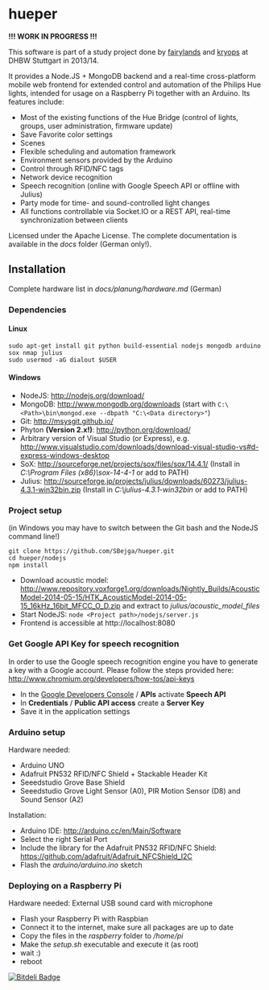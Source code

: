hueper
======

**!!! WORK IN PROGRESS !!!**

This software is part of a study project done by [fairylands](https://github.com/fairylands) and [kryops](https://github.com/kryops) at DHBW Stuttgart in 2013/14.

It provides a Node.JS + MongoDB backend and a real-time cross-platform mobile web frontend for extended control and automation of the Philips Hue lights, intended for usage on a Raspberry Pi together with an Arduino. Its features include:

-   Most of the existing functions of the Hue Bridge (control of lights, groups, user administration, firmware update)
-   Save Favorite color settings
-   Scenes
-   Flexible scheduling and automation framework
-   Environment sensors provided by the Arduino
-   Control through RFID/NFC tags
-   Network device recognition
-   Speech recognition (online with Google Speech API or offline with Julius)
-   Party mode for time- and sound-controlled light changes
-   All functions controllable via Socket.IO or a REST API, real-time synchronization between clients

Licensed under the Apache License. The complete documentation is available in the *docs* folder (German only!).


## Installation

Complete hardware list in *docs/planung/hardware.md* (German)

### Dependencies

#### Linux

    sudo apt-get install git python build-essential nodejs mongodb arduino sox nmap julius
    sudo usermod -aG dialout $USER

#### Windows

-   NodeJS: http://nodejs.org/download/
-   MongoDB: http://www.mongodb.org/downloads (start with `C:\<Path>\bin\mongod.exe --dbpath "C:\<Data directory>"`)
-   Git: http://msysgit.github.io/
-   Phyton **(Version 2.x!)**: http://python.org/download/
-   Arbitrary version of Visual Studio (or Express), e.g. http://www.visualstudio.com/downloads/download-visual-studio-vs#d-express-windows-desktop
-   SoX: http://sourceforge.net/projects/sox/files/sox/14.4.1/ (Install in *C:\Program Files (x86)\sox-14-4-1* or add to PATH)
-   Julius: http://sourceforge.jp/projects/julius/downloads/60273/julius-4.3.1-win32bin.zip (Install in *C:\julius-4.3.1-win32bin* or add to PATH)

### Project setup

(in Windows you may have to switch between the Git bash and the NodeJS command line!)

    git clone https://github.com/SBejga/hueper.git
    cd hueper/nodejs
    npm install

-   Download acoustic model: http://www.repository.voxforge1.org/downloads/Nightly_Builds/AcousticModel-2014-05-15/HTK_AcousticModel-2014-05-15_16kHz_16bit_MFCC_O_D.zip and extract to *julius/acoustic_model_files*
-   Start NodeJS: `node <Project path>/nodejs/server.js`
-   Frontend is accessible at http://localhost:8080

### Get Google API Key for speech recognition

In order to use the Google speech recognition engine you have to generate a key with a Google account. Please follow the steps provided here: http://www.chromium.org/developers/how-tos/api-keys

-   In the [Google Developers Console](https://cloud.google.com/console) / **APIs** activate **Speech API**
-   In **Credentials** / **Public API access** create a **Server Key**
-   Save it in the application settings

### Arduino setup

Hardware needed:

-   Arduino UNO
-   Adafruit PN532 RFID/NFC Shield + Stackable Header Kit
-   Seeedstudio Grove Base Shield
-   Seeedstudio Grove Light Sensor (A0), PIR Motion Sensor (D8) and Sound Sensor (A2)

Installation:

-   Arduino IDE: http://arduino.cc/en/Main/Software
-   Select the right Serial Port
-   Include the library for the Adafruit PN532 RFID/NFC Shield: https://github.com/adafruit/Adafruit_NFCShield_I2C
-   Flash the *arduino/arduino.ino* sketch

### Deploying on a Raspberry Pi

Hardware needed: External USB sound card with microphone

-   Flash your Raspberry Pi with Raspbian
-   Connect it to the internet, make sure all packages are up to date
-   Copy the files in the *raspberry* folder to */home/pi*
-   Make the *setup.sh* executable and execute it (as root)
-   wait :)
-   reboot


[![Bitdeli Badge](https://d2weczhvl823v0.cloudfront.net/SBejga/hueper/trend.png)](https://bitdeli.com/free "Bitdeli Badge")

